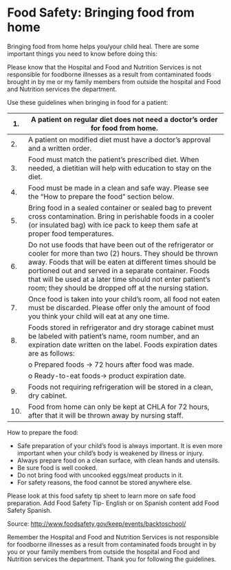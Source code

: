 # Food Safety: Bringing food from home

Bringing food from home helps you/your child heal. There are some important things you need to know before doing this:

Please know that the Hospital and Food and Nutrition Services is not responsible for foodborne illnesses as a result from contaminated foods brought in by me or my family members from outside the hospital and Food and Nutrition services the department.

Use these guidelines when bringing in food for a patient:

|1.|A patient on regular diet does not need a doctor’s order for food from home.|
|---|---|
|2.|A patient on modified diet must have a doctor’s approval and a written order.|
|3.|Food must match the patient’s prescribed diet. When needed, a dietitian will help with education to stay on the diet.|
|4.|Food must be made in a clean and safe way. Please see the “How to prepare the food” section below.|
|5.|Bring food in a sealed container or sealed bag to prevent cross contamination. Bring in perishable foods in a cooler (or insulated bag) with ice pack to keep them safe at proper food temperatures.|
|6.|Do not use foods that have been out of the refrigerator or cooler for more than two (2) hours. They should be thrown away. Foods that will be eaten at different times should be portioned out and served in a separate container. Foods that will be used at a later time should not enter patient’s room; they should be dropped off at the nursing station.|
|7.|Once food is taken into your child’s room, all food not eaten must be discarded. Please offer only the amount of food you think your child will eat at any one time.|
|8.|Foods stored in refrigerator and dry storage cabinet must be labeled with patient’s name, room number, and an expiration date written on the label. Foods expiration dates are as follows:|
| |o Prepared foods → 72 hours after food was made.|
| |o Ready-to-eat foods→ product expiration date.|
|9.|Foods not requiring refrigeration will be stored in a clean, dry cabinet.|
|10.|Food from home can only be kept at CHLA for 72 hours, after that it will be thrown away by nursing staff.|

How to prepare the food:

- Safe preparation of your child’s food is always important. It is even more important when your child’s body is weakened by illness or injury.
- Always prepare food on a clean surface, with clean hands and utensils.
- Be sure food is well cooked.
- Do not bring food with uncooked eggs/meat products in it.
- For safety reasons, the food cannot be stored anywhere else.

Please look at this food safety tip sheet to learn more on safe food preparation. Add Food Safety Tip- English or on Spanish content add Food Safety Spanish.

Source: http://www.foodsafety.gov/keep/events/backtoschool/

Remember the Hospital and Food and Nutrition Services is not responsible for foodborne illnesses as a result from contaminated foods brought in by you or your family members from outside the hospital and Food and Nutrition services the department. Thank you for following the guidelines.